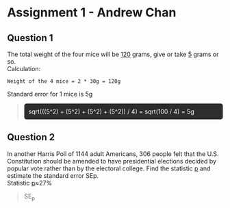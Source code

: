 # Assignment 1 - Andrew Chan
## Question 1
The total weight of the four mice will be <ins>120</ins> grams, give or take <ins>5</ins> grams or so.  
Calculation:
```
Weight of the 4 mice = 2 * 30g = 120g
```
Standard error for 1 mice is 5g  
> <div style="background-color:#2d2d2d; color:white; padding:10px; border-radius:5px;">
> sqrt(((5^2) + (5^2) + (5^2) + (5^2)) / 4) = sqrt(100 / 4) = 5g
> </div>

## Question 2
In another Harris Poll of 1144 adult Americans, 306 people felt that the U.S. Constitution should be amended to have presidential elections decided by popular vote rather than by the electoral college. Find the statistic <ins>p</ins> and estimate the standard error SEp.  
Statistic <ins>p</ins>≈27%  
> SE<sub>p</sub>
